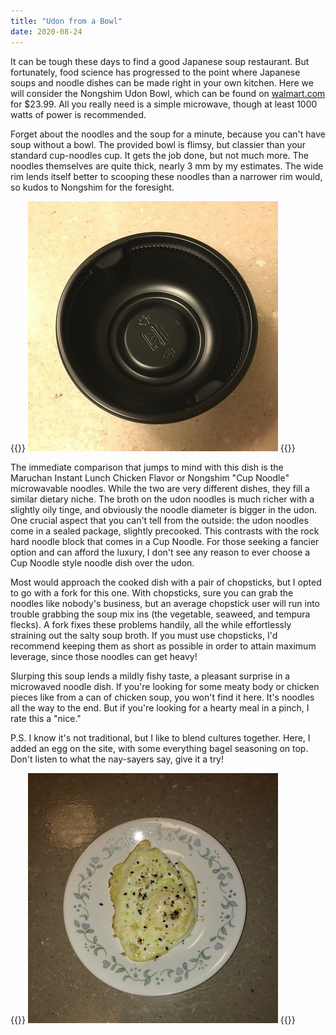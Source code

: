 ```yaml
---
title: "Udon from a Bowl"
date: 2020-08-24
---
```


It can be tough these days to find a good Japanese soup restaurant. But fortunately, food science has progressed to the point where Japanese soups and noodle dishes can be made right in your own kitchen. Here we will consider the Nongshim Udon Bowl, which can be found on [walmart.com](https://www.walmart.com/ip/Nongshim-Fresh-Udon-Bowl-9-73-Oz-6-Ct/37204316) for $23.99. All you really need is a simple microwave, though at least 1000 watts of power is recommended.

Forget about the noodles and the soup for a minute, because you can't have soup without a bowl. The provided bowl is flimsy, but classier than your standard cup-noodles cup. It gets the job done, but not much more. The noodles themselves are quite thick, nearly 3 mm by my estimates. The wide rim lends itself better to scooping these noodles than a narrower rim would, so kudos to Nongshim for the foresight.

{{<img>}}
![bowl](./bowl.jpg)
{{</img>}}

The immediate comparison that jumps to mind with this dish is the Maruchan Instant Lunch Chicken Flavor or Nongshim "Cup Noodle" microwavable noodles. While the two are very different dishes, they fill a similar dietary niche. The broth on the udon noodles is much richer with a slightly oily tinge, and obviously the noodle diameter is bigger in the udon. One crucial aspect that you can't tell from the outside: the udon noodles come in a sealed package, slightly precooked. This contrasts with the rock hard noodle block that comes in a Cup Noodle. For those seeking a fancier option and can afford the luxury, I don't see any reason to ever choose a Cup Noodle style noodle dish over the udon.

Most would approach the cooked dish with a pair of chopsticks, but I opted to go with a fork for this one. With chopsticks, sure you can grab the noodles like nobody's business, but an average chopstick user will run into trouble grabbing the soup mix ins (the vegetable, seaweed, and tempura flecks). A fork fixes these problems handily, all the while effortlessly straining out the salty soup broth. If you must use chopsticks, I'd recommend keeping them as short as possible in order to attain maximum leverage, since those noodles can get heavy!

Slurping this soup lends a mildly fishy taste, a pleasant surprise in a microwaved noodle dish. If you're looking for some meaty body or chicken pieces like from a can of chicken soup, you won't find it here. It's noodles all the way to the end. But if you're looking for a hearty meal in a pinch, I rate this a "nice."

P.S. I know it's not traditional, but I like to blend cultures together. Here, I added an egg on the site, with some everything bagel seasoning on top. Don't listen to what the nay-sayers say, give it a try!

{{<img>}}
![egg](./egg.jpg)
{{</img>}}

